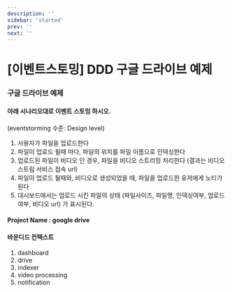 ```yaml
---
description: ''
sidebar: 'started'
prev: ''
next: ''
---
```


# [이벤트스토밍] DDD 구글 드라이브 예제

### 구글 드라이브 예제
#### 아래 시나리오대로  이벤트 스토밍 하시오.
(eventstorming 수준: Design level)

1. 사용자가 파일을 업로드한다
1. 파일이 업로드 될때 마다, 파일의 위치를 파일 이름으로 인덱싱한다
1. 업로드된 파일이 비디오 인 경우, 파일을 비디오 스트리밍 처리한다 (결과는 비디오 스트림 서비스 접속 url)
1. 파일이 업로드 될때와, 비디오로 생성되었을 때, 파일을 업로드한 유저에게 노티가 된다
1. 대시보드에서는 업로드 시킨 파일의 상태 (파일사이즈, 파일명, 인덱싱여부, 업로드여부, 비디오 url) 가 표시된다.

#### Project Name : google drive

#### 바운디드 컨텍스트
1. dashboard
2. drive
3. indexer
4. video processing
5. notification
